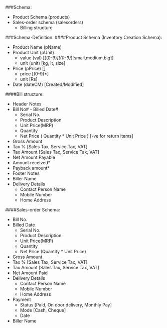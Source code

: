 ###Schema:
* Product Schema (products)
* Sales-order schema (salesorders)
  * Billing structure

###Schema-Definition:
####Product Schema (Inventory Creation Schema):
* Product Name (pName)
* Product Unit (pUnit)
  * value (val) [[(0-9)*][(0-9)*][small,medium,big]]
  * unit (unit) [kg, lt, size]
* Price (pPrice) []
  * price [(0-9)*]
  * unit [Rs]
* Date (dateCM) [Created/Modified]

####Bill structure:
* Header Notes
* Bill No# - Billed Date#
  * Serial No.
  * Product Description
  * Unit Price(MRP)
  * Quantity
  * Net Price ( Quantity * Unit Price ) [-ve for return items]
* Gross Amount
* Tax % [Sales Tax, Service Tax, VAT]
* Tax Amount [Sales Tax, Service Tax, VAT]
* Net Amount Payable
* Amount received*
* Payback amount*
* Footer Notes
* Biller Name
* Delivery Details
  * Contact Person Name
  * Mobile Number
  * Home Address

####Sales-order Schema:
* Bill No.
* Billed Date
  * Serial No.
  * Product Description
  * Unit Price(MRP)
  * Quantity
  * Net Price (Quantity *  Unit Price)
* Gross Amount
* Tax % [Sales Tax, Service Tax, VAT]
* Tax Amount [Sales Tax, Service Tax, VAT]
* Net Amount Paid
* Delivery Details
  * Contact Person Name
  * Mobile Number
  * Home Address 
* Payment
  * Status [Paid, On door delivery, Monthly Pay]
  * Mode [Cash, Cheque]
  * Date
* Biller Name
